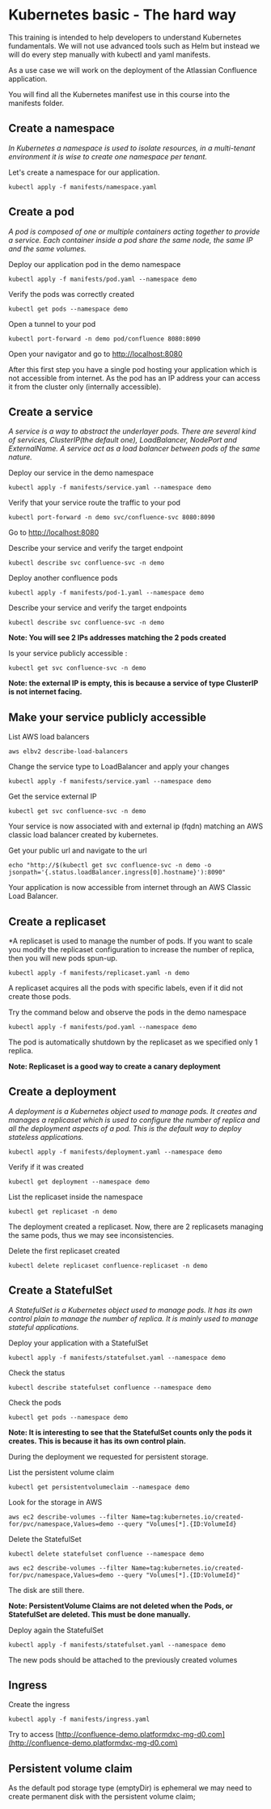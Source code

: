 # Kubernetes basic - The hard way

This training is intended to help developers to understand Kubernetes fundamentals. We will not use advanced tools such as Helm but instead we will do every step manually with kubectl and yaml manifests.

As a use case we will work on the deployment of the Atlassian Confluence application.

You will find all the Kubernetes manifest use in this course into the manifests folder.

## Create a namespace

*In Kubernetes a namespace is used to isolate resources, in a multi-tenant environment it is wise to create one namespace per tenant.*

Let's create a namespace for our application.

`kubectl apply -f manifests/namespace.yaml`

## Create a pod

*A pod is composed of one or multiple containers acting together to provide a service. Each container inside a pod share the same node, the same IP and the same volumes.*

Deploy our application pod in the demo namespace

`kubectl apply -f manifests/pod.yaml --namespace demo`

Verify the pods was correctly created 

`kubectl get pods --namespace demo`

Open a tunnel to your pod

 `kubectl port-forward -n demo pod/confluence 8080:8090`

Open your navigator and go to [http://localhost:8080](http://localhost:8080)

After this first step you have a single pod hosting your application which is not accessible from internet. As the pod has an IP address your can access it from the cluster only (internally accessible).

## Create a service

*A service is a way to abstract the underlayer pods. There are several kind of services, ClusterIP(the default one), LoadBalancer, NodePort and ExternalName. A service act as a load balancer between pods of the same nature.*

Deploy our service in the demo namespace

`kubectl apply -f manifests/service.yaml --namespace demo`

Verify that your service route the traffic to your pod

`kubectl port-forward -n demo svc/confluence-svc 8080:8090`

Go to [http://localhost:8080](http://localhost:8080)

Describe your service and verify the target endpoint

`kubectl describe svc confluence-svc -n demo`

Deploy another confluence pods

`kubectl apply -f manifests/pod-1.yaml --namespace demo`

Describe your service and verify the target endpoints

 `kubectl describe svc confluence-svc -n demo`

**Note: You will see 2 IPs addresses matching the 2 pods created**

Is your service publicly accessible :

`kubectl get svc confluence-svc -n demo`

**Note: the external IP is empty, this is because a service of type ClusterIP is not internet facing.**

## Make your service publicly accessible

List AWS load balancers

`aws elbv2 describe-load-balancers`

Change the service type to LoadBalancer and apply your changes

`kubectl apply -f manifests/service.yaml --namespace demo`

Get the service external IP

`kubectl get svc confluence-svc -n demo`

Your service is now associated with and external ip (fqdn) matching an AWS classic load balancer created by kubernetes.

Get your public url and navigate to the url

`echo "http://$(kubectl get svc confluence-svc -n demo -o jsonpath='{.status.loadBalancer.ingress[0].hostname}'):8090"`

Your application is now accessible from internet through an AWS Classic Load Balancer.

## Create a replicaset

*A replicaset is used to manage the number of pods. If you want to scale you modify the replicaset configuration to increase the number of replica, then you will new pods spun-up.

`kubectl apply -f manifests/replicaset.yaml -n demo`

A replicaset acquires all the pods with specific labels, even if it did not create those pods.

Try the command below and observe the pods in the demo namespace

`kubectl apply -f manifests/pod.yaml --namespace demo`

The pod is automatically shutdown by the replicaset as we specified only 1 replica.

**Note: Replicaset is a good way to create a canary deployment**

## Create a deployment

*A deployment is a Kubernetes object used to manage pods. It creates and manages a replicaset which is used to configure the number of replica and all the deployment aspects of a pod. This is the default way to deploy stateless applications.*

`kubectl apply -f manifests/deployment.yaml --namespace demo`

Verify if it was created

`kubectl get deployment --namespace demo`

List the replicaset inside the namespace

`kubectl get replicaset -n demo`

The deployment created a replicaset. Now, there are 2 replicasets managing the same pods, thus we may see inconsistencies.

Delete the first replicaset created

`kubectl delete replicaset confluence-replicaset -n demo`

## Create a StatefulSet

*A StatefulSet is a Kubernetes object used to manage pods. It has its own control plain to manage the number of replica. It is mainly used to manage stateful applications.*

Deploy your application with a StatefulSet

`kubectl apply -f manifests/statefulset.yaml --namespace demo`

Check the status

`kubectl describe statefulset confluence --namespace demo`

Check the pods

`kubectl get pods --namespace demo`

**Note: It is interesting to see that the StatefulSet counts only the pods it creates. This is because it has its own control plain.**

During the deployment we requested for persistent storage.

List the persistent volume claim

`kubectl get persistentvolumeclaim --namespace demo`

Look for the storage in AWS

`aws ec2 describe-volumes --filter Name=tag:kubernetes.io/created-for/pvc/namespace,Values=demo --query "Volumes[*].{ID:VolumeId}`

Delete the StatefulSet

`kubectl delete statefulset confluence --namespace demo`

`aws ec2 describe-volumes --filter Name=tag:kubernetes.io/created-for/pvc/namespace,Values=demo --query "Volumes[*].{ID:VolumeId}"`

The disk are still there.

**Note: PersistentVolume Claims are not deleted when the Pods, or StatefulSet are deleted. This must be done manually.**

Deploy again the StatefulSet

`kubectl apply -f manifests/statefulset.yaml --namespace demo`

The new pods should be attached to the previously created volumes

## Ingress

Create the ingress

`kubectl apply -f manifests/ingress.yaml`

Try to access [http://confluence-demo.platformdxc-mg-d0.com](http://confluence-demo.platformdxc-mg-d0.com)

## Persistent volume claim

As the default pod storage type (emptyDir) is ephemeral we may need to create permanent disk with the persistent volume claim;
